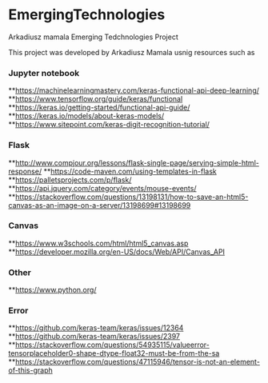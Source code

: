 # EmergingTechnologies
Arkadiusz mamala Emerging Tedchnologies Project

This project was developed by Arkadiusz Mamala usnig resources such as 

### Jupyter notebook
  **https://machinelearningmastery.com/keras-functional-api-deep-learning/
  **https://www.tensorflow.org/guide/keras/functional
  **https://keras.io/getting-started/functional-api-guide/
  **https://keras.io/models/about-keras-models/
  **https://www.sitepoint.com/keras-digit-recognition-tutorial/

### Flask
  **http://www.compjour.org/lessons/flask-single-page/serving-simple-html-response/
  **https://code-maven.com/using-templates-in-flask
  **https://palletsprojects.com/p/flask/
  **https://api.jquery.com/category/events/mouse-events/
  **https://stackoverflow.com/questions/13198131/how-to-save-an-html5-canvas-as-an-image-on-a-server/13198699#13198699
  
### Canvas
  **https://www.w3schools.com/html/html5_canvas.asp
  **https://developer.mozilla.org/en-US/docs/Web/API/Canvas_API
  
### Other
  **https://www.python.org/
  
  
### Error
  **https://github.com/keras-team/keras/issues/12364
  **https://github.com/keras-team/keras/issues/2397
  **https://stackoverflow.com/questions/54935115/valueerror-tensorplaceholder0-shape-dtype-float32-must-be-from-the-sa
  **https://stackoverflow.com/questions/47115946/tensor-is-not-an-element-of-this-graph
  
  
